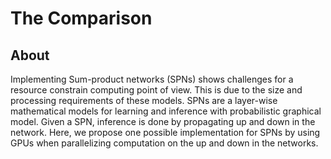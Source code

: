 # The Comparison

## About

Implementing Sum-product networks (SPNs) shows challenges for a resource constrain computing point of view.
This is due to the size and processing requirements of these models.
SPNs are a layer-wise mathematical models for learning and inference with probabilistic graphical model.
Given a SPN, inference is done by propagating up and down in the network.
Here, we propose one possible implementation for SPNs by using GPUs when parallelizing computation on the up and down in the networks.